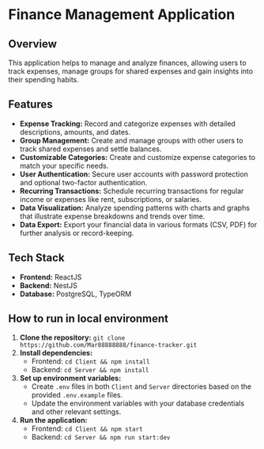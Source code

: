 # Finance Management Application

## Overview

This application helps to manage and analyze finances, allowing users to track expenses, manage groups for shared expenses and gain insights into their spending habits.

## Features

* **Expense Tracking:** Record and categorize expenses with detailed descriptions, amounts, and dates.
* **Group Management:** Create and manage groups with other users to track shared expenses and settle balances.
* **Customizable Categories:** Create and customize expense categories to match your specific needs.
* **User Authentication:** Secure user accounts with password protection and optional two-factor authentication.
* **Recurring Transactions:** Schedule recurring transactions for regular income or expenses like rent, subscriptions, or salaries.
* **Data Visualization:** Analyze spending patterns with charts and graphs that illustrate expense breakdowns and trends over time.
* **Data Export:** Export your financial data in various formats (CSV, PDF) for further analysis or record-keeping.

  
## Tech Stack

* **Frontend:** ReactJS
* **Backend:** NestJS
* **Database:** PostgreSQL, TypeORM

## How to run in local environment

1. **Clone the repository:** `git clone https://github.com/Mar88888888/finance-tracker.git`
2. **Install dependencies:**
    * Frontend: `cd Client && npm install`
    * Backend: `cd Server && npm install`
3. **Set up environment variables:**
    * Create `.env` files in both `Client` and `Server` directories based on the provided `.env.example` files.
    * Update the environment variables with your database credentials and other relevant settings.
4. **Run the application:**
    * Frontend: `cd Client && npm start`
    * Backend: `cd Server && npm run start:dev`
